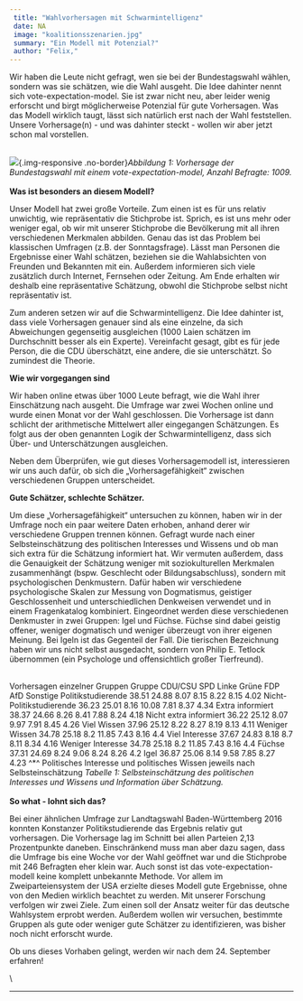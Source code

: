 ```yaml
---
 title: "Wahlvorhersagen mit Schwarmintelligenz"
 date: NA
 image: "koalitionsszenarien.jpg"
 summary: "Ein Modell mit Potenzial?"
 author: "Felix,"
---
```



Wir haben die Leute nicht gefragt, wen sie bei der Bundestagswahl
wählen, sondern was sie schätzen, wie die Wahl ausgeht. Die Idee
dahinter nennt sich vote-expectation-model. Sie ist zwar nicht neu, aber
leider wenig erforscht und birgt möglicherweise Potenzial für gute
Vorhersagen. Was das Modell wirklich taugt, lässt sich natürlich erst
nach der Wahl feststellen. Unsere Vorhersage(n) - und was dahinter
steckt - wollen wir aber jetzt schon mal vorstellen.

\
![](04_Unsere-Prognose-fuer-die-Bundestagswahl.jpg){.img-responsive
.no-border}*Abbildung 1: Vorhersage der Bundestagswahl mit einem
vote-expectation-model, Anzahl Befragte: 1009.*\
\
**Was ist besonders an diesem Modell?**

Unser Modell hat zwei große Vorteile. Zum einen ist es für uns relativ
unwichtig, wie repräsentativ die Stichprobe ist. Sprich, es ist uns mehr
oder weniger egal, ob wir mit unserer Stichprobe die Bevölkerung mit all
ihren verschiedenen Merkmalen abbilden. Genau das ist das Problem bei
klassischen Umfragen (z.B. der Sonntagsfrage). Lässt man Personen die
Ergebnisse einer Wahl schätzen, beziehen sie die Wahlabsichten von
Freunden und Bekannten mit ein. Außerdem informieren sich viele
zusätzlich durch Internet, Fernsehen oder Zeitung. Am Ende erhalten wir
deshalb eine repräsentative Schätzung, obwohl die Stichprobe selbst
nicht repräsentativ ist.

Zum anderen setzen wir auf die Schwarmintelligenz. Die Idee dahinter
ist, dass viele Vorhersagen genauer sind als eine einzelne, da sich
Abweichungen gegenseitig ausgleichen (1000 Laien schätzen im
Durchschnitt besser als ein Experte). Vereinfacht gesagt, gibt es für
jede Person, die die CDU überschätzt, eine andere, die sie unterschätzt.
So zumindest die Theorie.

**Wie wir vorgegangen sind**

Wir haben online etwas über 1000 Leute befragt, wie die Wahl ihrer
Einschätzung nach ausgeht. Die Umfrage war zwei Wochen online und wurde
einen Monat vor der Wahl geschlossen. Die Vorhersage ist dann schlicht
der arithmetische Mittelwert aller eingegangen Schätzungen. Es folgt aus
der oben genannten Logik der Schwarmintelligenz, dass sich Über- und
Unterschätzungen ausgleichen.

Neben dem Überprüfen, wie gut dieses Vorhersagemodell ist, interessieren
wir uns auch dafür, ob sich die „Vorhersagefähigkeit“ zwischen
verschiedenen Gruppen unterscheidet.

**Gute Schätzer, schlechte Schätzer.**

Um diese „Vorhersagefähigkeit“ untersuchen zu können, haben wir in der
Umfrage noch ein paar weitere Daten erhoben, anhand derer wir
verschiedene Gruppen trennen können. Gefragt wurde nach einer
Selbsteinschätzung des politischen Interesses und Wissens und ob man
sich extra für die Schätzung informiert hat. Wir vermuten außerdem, dass
die Genauigkeit der Schätzung weniger mit soziokulturellen Merkmalen
zusammenhängt (bspw. Geschlecht oder Bildungsabschluss), sondern mit
psychologischen Denkmustern. Dafür haben wir verschiedene psychologische
Skalen zur Messung von Dogmatismus, geistiger Geschlossenheit und
unterschiedlichen Denkweisen verwendet und in einem Fragenkatalog
kombiniert. Eingeordnet werden diese verschiedenen Denkmuster in zwei
Gruppen: Igel und Füchse. Füchse sind dabei geistig offener, weniger
dogmatisch und weniger überzeugt von ihrer eigenen Meinung. Bei Igeln
ist das Gegenteil der Fall. Die tierischen Bezeichnung haben wir uns
nicht selbst ausgedacht, sondern von Philip E. Tetlock übernommen (ein
Psychologe und offensichtlich großer Tierfreund).

\
Vorhersagen einzelner Gruppen
Gruppe
CDU/CSU
SPD
Linke
Grüne
FDP
AfD
Sonstige
Politikstudierende
38.51
24.88
8.07
8.15
8.22
8.15
4.02
Nicht-Politikstudierende
36.23
25.01
8.16
10.08
7.81
8.37
4.34
Extra informiert
38.37
24.66
8.26
8.41
7.88
8.24
4.18
Nicht extra informiert
36.22
25.12
8.07
9.97
7.91
8.45
4.26
Viel Wissen
37.96
25.12
8.22
8.27
8.19
8.13
4.11
Weniger Wissen
34.78
25.18
8.2
11.85
7.43
8.16
4.4
Viel Interesse
37.67
24.83
8.18
8.7
8.11
8.34
4.16
Weniger Interesse
34.78
25.18
8.2
11.85
7.43
8.16
4.4
Füchse
37.31
24.69
8.24
9.06
8.24
8.26
4.2
Igel
36.87
25.06
8.14
9.58
7.85
8.27
4.23
^\*^ Politisches Interesse und politisches Wissen jeweils nach
Selbsteinschätzung
*Tabelle 1: Selbsteinschätzung des politischen Interesses und Wissens
und Information über Schätzung.*\
\
**So what - lohnt sich das?**

Bei einer ähnlichen Umfrage zur Landtagswahl Baden-Württemberg 2016
konnten Konstanzer Politikstudierende das Ergebnis relativ gut
vorhersagen. Die Vorhersage lag im Schnitt bei allen Parteien 2,13
Prozentpunkte daneben. Einschränkend muss man aber dazu sagen, dass die
Umfrage bis eine Woche vor der Wahl geöffnet war und die Stichprobe mit
246 Befragten eher klein war. Auch sonst ist das vote-expectation-modell
keine komplett unbekannte Methode. Vor allem im Zweiparteiensystem der
USA erzielte dieses Modell gute Ergebnisse, ohne von den Medien wirklich
beachtet zu werden. Mit unserer Forschung verfolgen wir zwei Ziele. Zum
einen soll der Ansatz weiter für das deutsche Wahlsystem erprobt werden.
Außerdem wollen wir versuchen, bestimmte Gruppen als gute oder weniger
gute Schätzer zu identifizieren, was bisher noch nicht erforscht wurde.

Ob uns dieses Vorhaben gelingt, werden wir nach dem 24. September
erfahren!

\

------------------------------------------------------------------------


